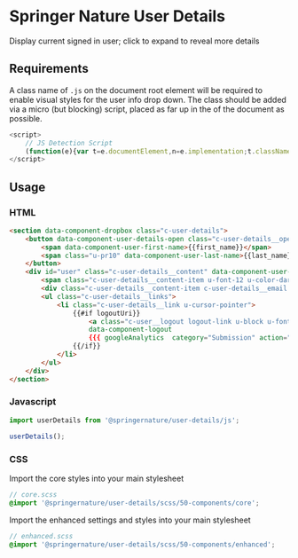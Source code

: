 # Springer Nature User Details

Display current signed in user; click to expand to reveal more details

## Requirements

A class name of `.js` on the document root element will be required to enable visual styles for the user info drop down. The class should be added via a micro (but blocking) script, placed as far up in the <head> of the document as possible.

```javascript
<script>
    // JS Detection Script
    (function(e){var t=e.documentElement,n=e.implementation;t.className='js';})(document)
</script>
```

## Usage

### HTML

```html
<section data-component-dropbox class="c-user-details">
    <button data-component-user-details-open class="c-user-details__open link-like u-ml10 u-position-right" data-expander data-expander-target="#user">
        <span data-component-user-first-name>{{first_name}}</span>
        <span class="u-pr10" data-component-user-last-name>{{last_name}}</span>
    </button>
    <div id="user" class="c-user-details__content" data-component-user-details>
        <span class="c-user-details__content-item u-font-12 u-color-darker-grey">Signed in as</span>
        <div class="c-user-details__content-item c-user-details__email u-mb10 u-font-12" data-component-user-email>{{email_address}}</div>
        <ul class="c-user-details__links">
            <li class="c-user-details__link u-cursor-pointer">
                {{#if logoutUri}}
                    <a class="c-user__logout logout-link u-block u-font-12" href="{{ logoutUri }}"
                    data-component-logout
                    {{{ googleAnalytics  category="Submission" action="Click" label="Logout" }}}>Log out</a>
                {{/if}}
            </li>
        </ul>
    </div>
</section>
```

### Javascript

```javascript
import userDetails from '@springernature/user-details/js';

userDetails();
```

### CSS

Import the core styles into your main stylesheet

```scss
// core.scss
@import '@springernature/user-details/scss/50-components/core';
```

Import the enhanced settings and styles into your main stylesheet

```scss
// enhanced.scss
@import '@springernature/user-details/scss/50-components/enhanced';
```